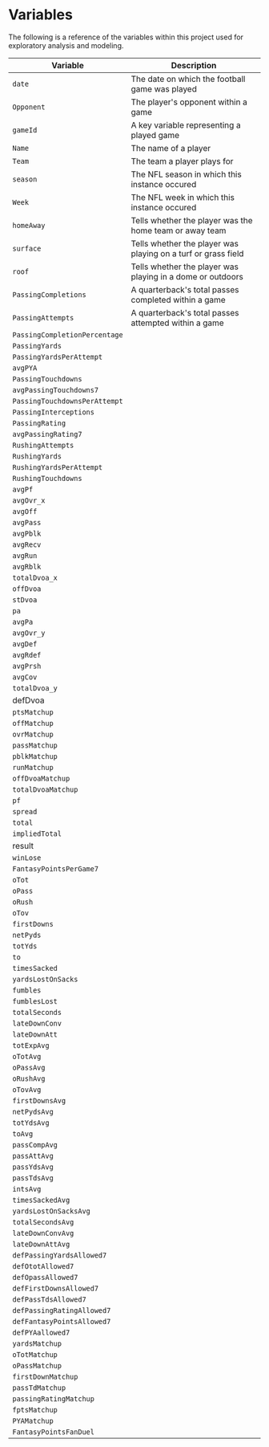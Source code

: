 # Variables

The following is a reference of the variables within this project used for exploratory analysis and modeling.

| Variable | Description |
| -------- | ----------- |
| `date` | The date on which the football game was played |
| `Opponent` | The player's opponent within a game |
| `gameId` | A key variable representing a played game |
| `Name` | The name of a player |
| `Team` | The team a player plays for |
| `season` | The NFL season in which this instance occured |
| `Week` | The NFL week in which this instance occured |
| `homeAway` | Tells whether the player was the home team or away team |
| `surface` | Tells whether the player was playing on a turf or grass field |
| `roof` | Tells whether the player was playing in a dome or outdoors |
| `PassingCompletions` | A quarterback's total passes completed within a game |
| `PassingAttempts` | A quarterback's total passes attempted within a game |
| `PassingCompletionPercentage` |  |
| `PassingYards` |  |
| `PassingYardsPerAttempt` |  |
| `avgPYA` |  |
| `PassingTouchdowns` |  |
| `avgPassingTouchdowns7` |  |
| `PassingTouchdownsPerAttempt` |  |
| `PassingInterceptions` |  |
| `PassingRating` |  |
| `avgPassingRating7` |  |
| `RushingAttempts` |  |
| `RushingYards` |  |
| `RushingYardsPerAttempt` |  |
| `RushingTouchdowns` |  |
| `avgPf` |  |
| `avgOvr_x` |  |
| `avgOff` |  |
| `avgPass` |  |
| `avgPblk` |  |
| `avgRecv` |  |
| `avgRun` |  |
| `avgRblk` |  |
| `totalDvoa_x` |  |
| `offDvoa` |  |
| `stDvoa` |  |
| `pa` |  |
| `avgPa` |  |
| `avgOvr_y` |  |
| `avgDef` |  |
| `avgRdef` |  |
| `avgPrsh` |  |
| `avgCov` |  |
| `totalDvoa_y` |  |
| defDvoa |  |
| `ptsMatchup` |  |
| `offMatchup` |  |
| `ovrMatchup` |  |
| `passMatchup` |  |
| `pblkMatchup` |  |
| `runMatchup` |  |
| `offDvoaMatchup` |  |
| `totalDvoaMatchup` |  |
| `pf` |  |
| `spread` |  |
| `total` |  |
| `impliedTotal` |  |
| result |  |
| `winLose` |  |
| `FantasyPointsPerGame7` |  |
| `oTot` |  |
| `oPass` |  |
| `oRush` |  |
| `oTov` |  |
| `firstDowns` |  |
| `netPyds` |  |
| `totYds` |  |
| `to` |  |
| `timesSacked` |  |
| `yardsLostOnSacks` |  |
| `fumbles` |  |
| `fumblesLost` |  |
| `totalSeconds` |  |
| `lateDownConv` |  |
| `lateDownAtt` |  |
| `totExpAvg` |  |
| `oTotAvg` |  |
| `oPassAvg` |  |
| `oRushAvg` |  |
| `oTovAvg` |  |
| `firstDownsAvg` |  |
| `netPydsAvg` |  |
| `totYdsAvg` |  |
| `toAvg` |  |
| `passCompAvg` |  |
| `passAttAvg` |  |
| `passYdsAvg` |  |
| `passTdsAvg` |  |
| `intsAvg` |  |
| `timesSackedAvg` |  |
| `yardsLostOnSacksAvg` |  |
| `totalSecondsAvg` |  |
| `lateDownConvAvg` |  |
| `lateDownAttAvg` |  |
| `defPassingYardsAllowed7` |  |
| `defOtotAllowed7` |  |
| `defOpassAllowed7` |  |
| `defFirstDownsAllowed7` |  |
| `defPassTdsAllowed7` |  |
| `defPassingRatingAllowed7` |  |
| `defFantasyPointsAllowed7` |  |
| `defPYAallowed7` |  |
| `yardsMatchup` |  |
| `oTotMatchup` |  |
| `oPassMatchup` |  |
| `firstDownMatchup` |  |
| `passTdMatchup` |  |
| `passingRatingMatchup` |  |
| `fptsMatchup` |  |
| `PYAMatchup` |  |
| `FantasyPointsFanDuel` |  |
